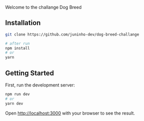 Welcome to the challange Dog Breed

## Installation
```bash
git clone https://github.com/juninho-dev/dog-breed-challange

# after run
npm install
# or
yarn
```

## Getting Started

First, run the development server:

```bash
npm run dev
# or
yarn dev
```

Open [http://localhost:3000](http://localhost:3000) with your browser to see the result.
